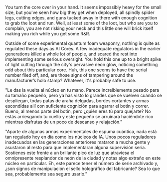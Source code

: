 You turn the core over in your hand. It seems impossibly heavy for the small size, but you've seen how big they get when deployed, all spindly spider legs, cutting edges, and guns tucked away in there with enough cognition to grab the loot and run. Well, at least some of the loot, but who are you to complain, you are not risking your neck and this little one will brick itself making you rich while you get some R&R.

Outside of some experimental quantum foam weaponry, nothing is quite as regulated these days as AI Cores.  A few inadequate regulators in the earlier generations killed a whole lot of people, and scared the rest into implementing some serious oversight. You hold this one up to a bright spike of light cutting through the city's pervasive neon glow, noticing something odd about this particular core. Huh, this one seems to have the serial number filed off, and, are those signs of tampering around the manufacturer’s holo stamp? Whatever, it's probably safe to use.


"Le das la vuelta al núcleo en tu mano. Parece increíblemente pesado para su tamaño pequeño, pero ya has visto lo grandes que se vuelven cuando se despliegan, todas patas de araña delgadas, bordes cortantes y armas escondidas allí con suficiente cognición para agarrar el botín y correr. Bueno, al menos parte del botín, pero ¿quién eres tú para quejarte? No estás arriesgando tu cuello y este pequeño se arruinará haciéndote rico mientras disfrutas de un poco de descanso y relajación."

"Aparte de algunas armas experimentales de espuma cuántica, nada está tan regulado hoy en día como los núcleos de IA. Unos pocos reguladores inadecuados en las generaciones anteriores mataron a mucha gente y asustaron al resto para que implementaran alguna supervisión seria. Sostienes este frente a un brillante pico de luz que atraviesa el omnipresente resplandor de neón de la ciudad y notas algo extraño en este núcleo en particular. Eh, este parece tener el número de serie archivado y, ¿son signos de manipulación el sello holográfico del fabricante? Sea lo que sea, probablemente sea seguro usarlo."
